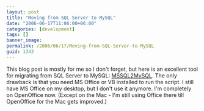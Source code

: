 ```yaml
---
layout: post
title: "Moving from SQL Server to MySQL"
date: "2006-06-17T11:06:00+06:00"
categories: [development]
tags: []
banner_image: 
permalink: /2006/06/17/Moving-from-SQL-Server-to-MySQL
guid: 1343
---
```


This blog post is mostly for me so I don't forget, but here is an excellent tool for migrating from SQL Server to MySQL: <a href="http://www.kofler.cc/mysql/mssql2mysql.html">MSSQL2MySQL</a>.  The only drawback is that you need MS Office or VB installed to run the script. I still have MS Office on my desktop, but I don't use it anymore. I'm completely on OpenOffice now. (Except on the Mac - I'm still using Office there till OpenOffice for the Mac gets improved.)
